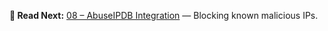 
**📖 Read Next:** [08 – AbuseIPDB Integration](../08-threat-intelligence/abuseipdb-integration.md) — Blocking known malicious IPs.
